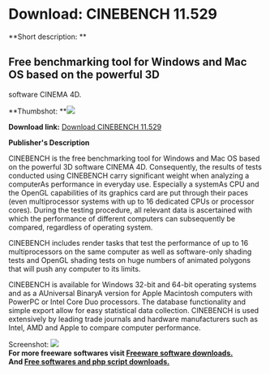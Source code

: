 # Download: CINEBENCH 11.529

**Short description: **

## Free benchmarking tool for Windows and Mac OS based on the powerful 3D
software CINEMA 4D.

  
**Thumbshot: **![](http://www.freewarefiles.com/screenshot/cinebenchscreen_md.jpg)   
  
**Download link:** [Download CINEBENCH 11.529](http://freesoftwares.boysofts.com/CINEBENCH_program_18420.html)  
  

**Publisher's Description**  
  

CINEBENCH is the free benchmarking tool for Windows and Mac OS based on the
powerful 3D software CINEMA 4D. Consequently, the results of tests conducted
using CINEBENCH carry significant weight when analyzing a computerAs
performance in everyday use. Especially a systemAs CPU and the OpenGL
capabilities of its graphics card are put through their paces (even
multiprocessor systems with up to 16 dedicated CPUs or processor cores).
During the testing procedure, all relevant data is ascertained with which the
performance of different computers can subsequently be compared, regardless of
operating system.

CINEBENCH includes render tasks that test the performance of up to 16
multiprocessors on the same computer as well as software-only shading tests
and OpenGL shading tests on huge numbers of animated polygons that will push
any computer to its limits.

CINEBENCH is available for Windows 32-bit and 64-bit operating systems and as
a AUniversal BinaryA version for Apple Macintosh computers with PowerPC or
Intel Core Duo processors. The database functionality and simple export allow
for easy statistical data collection. CINEBENCH is used extensively by leading
trade journals and hardware manufacturers such as Intel, AMD and Apple to
compare computer performance.

  
  
Screenshot: ![](http://www.freewarefiles.com/screenshot/cinebenchscreen.jpg)  
**For more freeware softwares visit [Freeware software downloads.](http://freesoftwares.boysofts.com/)**   
**And [Free softwares and php script downloads.](http://www.boysofts.com/)**

